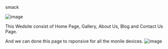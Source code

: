 smack

![image](https://github.com/rimpa5036/smack/assets/66153973/e7887d1c-4467-4832-ab09-baf1fedb5f7b)

This Wedsite consist of Home Page, Gallery, About Us, Blog and Contact Us Page.

And we can done this page to rsponsive for all the monile devices.
![image](https://github.com/rimpa5036/smack/assets/66153973/15a72f6d-3c43-4ee6-a5d5-c0dfa357e38f)

